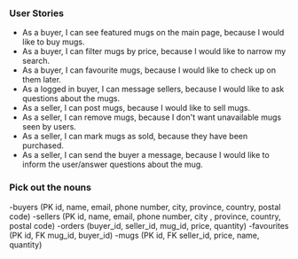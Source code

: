 ### User Stories
* As a buyer, I can see featured mugs on the main page, because I would like to buy mugs.
* As a buyer, I can filter mugs by price, because I would like to narrow my search.
* As a buyer, I can favourite mugs, because I would like to check up on them later.
* As a logged in buyer, I can message sellers, because I would like to ask questions about the mugs.
* As a seller, I can post mugs, because I would like to sell mugs.
* As a seller, I can remove mugs, because I don't want unavailable mugs seen by users.
* As a seller, I can mark mugs as sold, because they have been purchased.
* As a seller, I can send the buyer a message, because I would like to inform the user/answer questions about the mug.

### Pick out the nouns
-buyers (PK id, name, email, phone number, city, province, country, postal code)
-sellers (PK id, name, email, phone number, city , province, country, postal code)
-orders (buyer_id, seller_id, mug_id, price, quantity)
-favourites (PK id, FK mug_id, buyer_id)
-mugs (PK id, FK seller_id, price, name, quantity)
